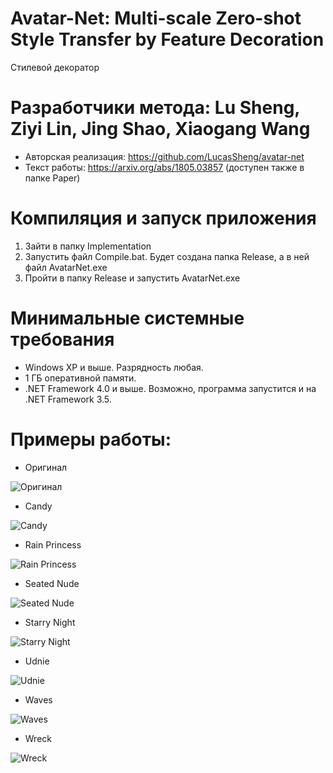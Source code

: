 # Avatar-Net: Multi-scale Zero-shot Style Transfer by Feature Decoration
Стилевой декоратор

# Разработчики метода: Lu Sheng, Ziyi Lin, Jing Shao, Xiaogang Wang
* Авторская реализация: https://github.com/LucasSheng/avatar-net
* Текст работы: https://arxiv.org/abs/1805.03857 (доступен также в папке Paper)

# Компиляция и запуск приложения
1. Зайти в папку Implementation
2. Запустить файл Compile.bat. Будет создана папка Release, а в ней файл AvatarNet.exe
3. Пройти в папку Release и запустить AvatarNet.exe

# Минимальные системные требования
* Windows XP и выше. Разрядность любая.
* 1 ГБ оперативной памяти.
* .NET Framework 4.0 и выше. Возможно, программа запустится и на .NET Framework 3.5.

# Примеры работы:

* Оригинал

![Оригинал](https://github.com/ColorfulSoft/StyleTransfer-Colorization-SuperResolution/blob/master/Style%20Transfer/2018.%20AvatarNet/Examples/Original.jpg)

* Candy

![Candy](https://github.com/ColorfulSoft/StyleTransfer-Colorization-SuperResolution/blob/master/Style%20Transfer/2018.%20AvatarNet/Examples/Candy.jpg)

* Rain Princess

![Rain Princess](https://github.com/ColorfulSoft/StyleTransfer-Colorization-SuperResolution/blob/master/Style%20Transfer/2018.%20AvatarNet/Examples/RainPrincess.jpg)

* Seated Nude

![Seated Nude](https://github.com/ColorfulSoft/StyleTransfer-Colorization-SuperResolution/blob/master/Style%20Transfer/2018.%20AvatarNet/Examples/SeatedNude.jpg)

* Starry Night

![Starry Night](https://github.com/ColorfulSoft/StyleTransfer-Colorization-SuperResolution/blob/master/Style%20Transfer/2018.%20AvatarNet/Examples/StarryNight.jpg)

* Udnie

![Udnie](https://github.com/ColorfulSoft/StyleTransfer-Colorization-SuperResolution/blob/master/Style%20Transfer/2018.%20AvatarNet/Examples/Udnie.jpg)

* Waves

![Waves](https://github.com/ColorfulSoft/StyleTransfer-Colorization-SuperResolution/blob/master/Style%20Transfer/2018.%20AvatarNet/Examples/Waves.jpg)

* Wreck

![Wreck](https://github.com/ColorfulSoft/StyleTransfer-Colorization-SuperResolution/blob/master/Style%20Transfer/2018.%20AvatarNet/Examples/Wreck.jpg)
